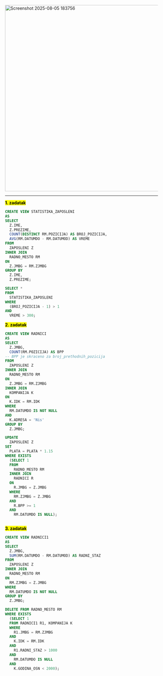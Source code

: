 <img width="683" height="612" alt="Screenshot 2025-08-05 183756" src="https://github.com/user-attachments/assets/28758206-eee0-43f7-91c1-262208b3e0d1" />

---

**<mark>1. zadatak</mark>**

```sql
CREATE VIEW STATISTIKA_ZAPOSLENI
AS
SELECT
  Z.IME,
  Z.PREZIME,
  COUNT(DISTINCT RM.POZICIJA) AS BROJ_POZICIJA,
  AVG(RM.DATUMDO - RM.DATUMOD) AS VREME
FROM
  ZAPOSLENI Z
INNER JOIN
  RADNO_MESTO RM
ON
  Z.JMBG = RM.ZJMBG
GROUP BY
  Z.IME,
  Z.PREZIME;

SELECT *
FROM
  STATISTIKA_ZAPOSLENI
WHERE
  (BROJ_POZICIJA - 1) > 1
AND
  VREME > 300;
```

**<mark>2. zadatak</mark>**

```sql
CREATE VIEW RADNICI
AS
SELECT
  Z.JMBG,
  COUNT(RM.POZICIJA) AS BPP
-- BPP je skraceno za broj_prethodnih_pozicija
FROM
  ZAPOSLENI Z
INNER JOIN
  RADNO_MESTO RM
ON
  Z.JMBG = RM.ZJMBG
INNER JOIN
  KOMPANIJA K
ON
  K.IDK = RM.IDK
WHERE
  RM.DATUMDO IS NOT NULL
AND
  K.ADRESA = 'Nis'
GROUP BY
  Z.JMBG;

UPDATE
  ZAPOSLENI Z
SET
  PLATA = PLATA * 1.15
WHERE EXISTS
  (SELECT 1
  FROM
    RADNO_MESTO RM
  INNER JOIN
    RADNICI R
  ON
    R.JMBG = Z.JMBG
  WHERE
    RM.ZJMBG = Z.JMBG
  AND
    R.BPP >= 1
  AND
    RM.DATUMDO IS NULL); 
      
```

**<mark>3. zadatak</mark>**

```sql
CREATE VIEW RADNICI1
AS
SELECT
  Z.JMBG,
  SUM(RM.DATUMDO - RM.DATUMOD) AS RADNI_STAZ
FROM
  ZAPOSLENI Z
INNER JOIN
  RADNO_MESTO RM
ON
  RM.ZJMBG = Z.JMBG
WHERE
  RM.DATUMDO IS NOT NULL
GROUP BY
  Z.JMBG;

DELETE FROM RADNO_MESTO RM
WHERE EXISTS
  (SELECT 1
  FROM RADNICI1 R1, KOMPANIJA K
  WHERE
    R1.JMBG = RM.ZJMBG
  AND
    K.IDK = RM.IDK
  AND
    R1.RADNI_STAZ > 1000
  AND
    RM.DATUMDO IS NULL
  AND
    K.GODINA_OSN < 2000);
```




